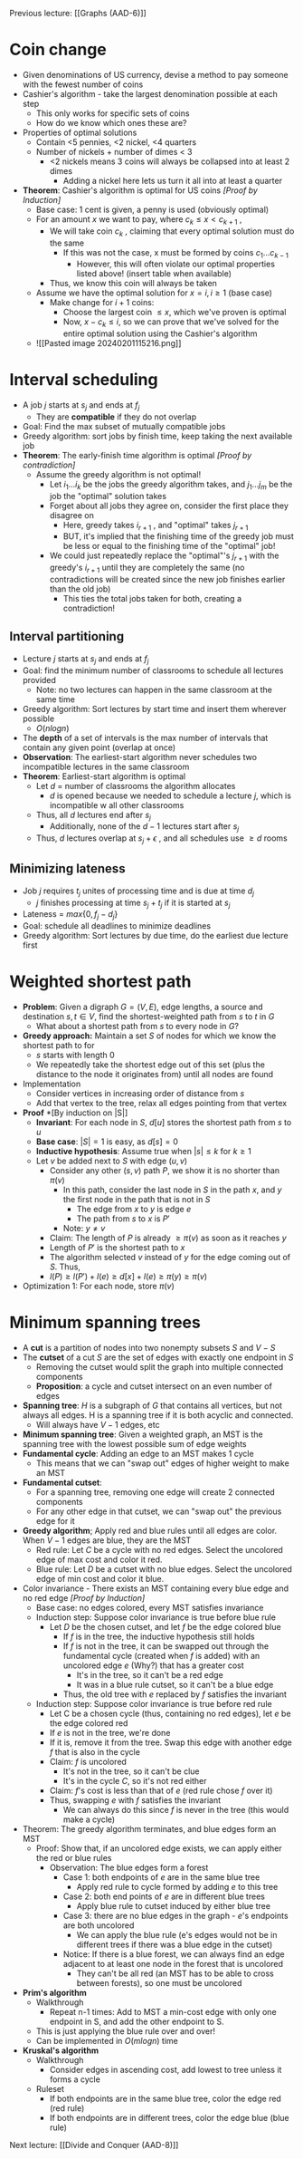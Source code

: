 Previous lecture: [[Graphs (AAD-6)]]


# Coin change
- Given denominations of US currency, devise a method to pay someone with the fewest number of coins
- Cashier's algorithm - take the largest denomination possible at each step
	- This only works for specific sets of coins
	- How do we know which ones these are?
- Properties of optimal solutions
	- Contain <5  pennies, <2 nickel, <4 quarters
	- Number of nickels + number of dimes < 3
		- <2 nickels means 3 coins will always be collapsed into at least 2 dimes
			- Adding a nickel here lets us turn it all into at least a quarter
- **Theorem**: Cashier's algorithm is optimal for US coins *\[Proof by Induction]*
	- Base case: 1 cent is given, a penny is used (obviously optimal)
	- For an amount $x$ we want to pay, where $c_{k} \leq x < c_{k+1}$ ,
		- We will take coin $c_k$ , claiming that every optimal solution must do the same
			- If this was not the case, x must be formed by coins $c_{1} ... c_{k-1}$ 
				- However, this will often violate our optimal properties listed above! (insert table when available)
		- Thus, we know this coin will always be taken
	- Assume we have the optimal solution for $x = i, i \geq 1$ (base case)
		- Make change for $i + 1$ coins: 
			- Choose the largest coin $\leq x$, which we've proven is optimal
			- Now, $x - c_{k}\leq i$, so we can prove that we've solved for the entire optimal solution using the Cashier's algorithm 
	- ![[Pasted image 20240201115216.png]]

# Interval scheduling
- A job $j$ starts at $s_j$ and ends at $f_j$
	- They are **compatible** if they do not overlap
- Goal: Find the max subset of mutually compatible jobs
- Greedy algorithm: sort jobs by finish time, keep taking the next available job
- **Theorem**: The early-finish time algorithm is optimal *\[Proof by contradiction]*
	- Assume the greedy algorithm is not optimal!
		- Let $i_{1} ... i_k$ be the jobs the greedy algorithm takes, and $j_{1} ... j_m$ be the job the "optimal" solution takes
		- Forget about all jobs they agree on, consider the first place they disagree on
			- Here, greedy takes $i_{r+1}$ , and "optimal" takes $j_{r+1}$
			- BUT, it's implied that the finishing time of the greedy job must be less or equal to the finishing time of the "optimal" job!
		- We could just repeatedly replace the "optimal"'s $j_{r+1}$ with the greedy's $i_{r+1}$ until they are completely the same (no contradictions will be created since the new job finishes earlier than the old job)
			- This ties the total jobs taken for both, creating a contradiction!

## Interval partitioning
- Lecture $j$ starts at $s_j$ and ends at $f_j$
- Goal: find the minimum number of classrooms to schedule all lectures provided
	- Note: no two lectures can happen in the same classroom at the same time
- Greedy algorithm: Sort lectures by start time and insert them wherever possible
	- $O(nlogn)$
- The **depth** of a set of intervals is the max number of intervals that contain any given point (overlap at once)
- **Observation**: The earliest-start algorithm never schedules two incompatible lectures in the same classroom
- **Theorem**: Earliest-start algorithm is optimal
	- Let $d$ =  number of classrooms the algorithm allocates
		- $d$ is opened because we needed to schedule a lecture $j$, which is incompatible w all other classrooms
	- Thus, all $d$ lectures end after $s_j$
		- Additionally, none of the $d-1$ lectures start after $s_j$
	- Thus, $d$ lectures overlap at $s_{j}+ \epsilon$ , and all schedules use $\geq d$ rooms

## Minimizing lateness
- Job $j$ requires $t_j$ unites of processing time and is due at time $d_j$
	- $j$ finishes processing at time $s_{j} + t_{j}$ if it is started at $s_j$
- Lateness = $max\{0, f_{j}- d_j\}$ 
- Goal: schedule all deadlines to minimize deadlines
- Greedy algorithm: Sort lectures by due time, do the earliest due lecture first

# Weighted shortest path
- **Problem**: Given a digraph $G = (V, E)$, edge lengths, a source and destination $s, t \in V$, find the shortest-weighted path from $s$ to $t$ in $G$
	- What about a shortest path from $s$ to every node in $G$?
- **Greedy approach:** Maintain a set $S$ of nodes for which we know the shortest path to for
	- $s$ starts with length 0
	- We repeatedly take the shortest edge out of this set (plus the distance to the node it originates from) until all nodes are found
- Implementation
	- Consider vertices in increasing order of distance from $s$
	- Add that vertex to the tree, relax all edges pointing from that vertex
- **Proof** *\[By induction on |S|]
	- **Invariant**: For each node in $S$, $d[u]$ stores the shortest path from $s$ to $u$
	- **Base case**: $|S| = 1$ is easy, as $d[s] = 0$
	- **Inductive hypothesis**: Assume true when $|s|  \leq k$ for $k \geq 1$  
	- Let $v$ be added next to $S$ with edge $(u, v)$
		- Consider any other $(s, v)$ path $P$, we show it is no shorter than $\pi(v)$
			- In this path, consider the last node in $S$ in the path $x$, and $y$ the first node in the path that is not in $S$
				- The edge from $x$ to $y$ is edge $e$
				- The path from $s$ to $x$ is $P'$
			- Note: $y \neq v$ 
		- Claim: The length of $P$ is already $\geq \pi(v)$ as soon as it reaches $y$
		- Length of $P'$ is the shortest path to $x$
		- The algorithm selected $v$ instead of $y$ for the edge coming out of $S$. Thus,
		- $l(P) \geq l(P') + l(e) \geq d[x] + l(e) \geq \pi(y) \geq \pi(v)$  
- Optimization 1: For each node, store $\pi(v)$ 

# Minimum spanning trees
- A **cut** is a partition of nodes into two nonempty subsets $S$ and $V-S$
- The **cutset** of a cut $S$ are the set of edges with exactly one endpoint in $S$
	- Removing the cutset would split the graph into multiple connected components
	- **Proposition**: a cycle and cutset intersect on an even number of edges
- **Spanning tree**: $H$ is a subgraph of $G$ that contains all vertices, but not always all edges. H is a spanning tree if it is both acyclic and connected.
	- Will always have $V-1$ edges, etc
- **Minimum spanning tree**: Given a weighted graph, an MST is the spanning tree with the lowest possible sum of edge weights
- **Fundamental cycle**: Adding an edge to an MST makes 1 cycle
	- This means that we can "swap out" edges of higher weight to make an MST
- **Fundamental cutset**: 
	- For a spanning tree, removing one edge will create 2 connected components
	- For any other edge in that cutset, we can "swap out" the previous edge for it
- **Greedy algorithm**; Apply red and blue rules until all edges are color. When $V-1$ edges are blue, they are the MST
	- Red rule: Let $C$ be a cycle with no red edges. Select the uncolored edge of max cost and color it red.
	- Blue rule: Let $D$ be a cutset with no blue edges. Select the uncolored edge of min cost and color it blue.
- Color invariance - There exists an MST containing every blue edge and no red edge *\[Proof by Induction]*
	- Base case: no edges colored, every MST satisfies invariance
	- Induction step: Suppose color invariance is true before blue rule
		- Let $D$ be the chosen cutset, and let $f$ be the edge colored blue
			- If $f$ is in the tree, the inductive hypothesis still holds
			- If $f$ is not in the tree, it can be swapped out through the fundamental cycle (created when $f$ is added) with an uncolored edge $e$ (Why?) that has a greater cost
				- It's in the tree, so it can't be a red edge
				- It was in a blue rule cutset, so it can't be a blue edge
			- Thus, the old tree with $e$ replaced by $f$ satisfies the invariant
	- Induction step: Suppose color invariance is true before red rule
		- Let C be a chosen cycle (thus, containing no red edges), let $e$ be the edge colored red
		- If $e$  is not in the tree, we're done
		- If it is, remove it from the tree. Swap this edge with another edge $f$ that is also in the cycle
		- Claim: $f$ is uncolored
			- It's not in the tree, so it can't be clue
			- It's in the cycle $C$, so it's not red either
		- Claim: $f$'s cost is less than that of $e$ (red rule chose $f$ over it)
		- Thus, swapping $e$ with $f$ satisfies the invariant
			- We can always do this since $f$ is never in the tree (this would make a cycle)
- Theorem: The greedy algorithm terminates, and blue edges form an MST
	- Proof: Show that, if an uncolored edge exists, we can apply either the red or blue rules
		- Observation: The blue edges form a forest
			- Case 1: both endpoints of $e$ are in the same blue tree
				- Apply red rule to cycle formed by adding $e$ to this tree
			- Case 2: both end points of $e$ are in different blue trees
				- Apply blue rule to cutset induced by either blue tree
			- Case 3: there are no blue edges in the graph - $e$'s endpoints are both uncolored
				- We can apply the blue rule (e's edges would not be in different trees if there was a blue edge in the cutset)
			- Notice: If there is a blue forest, we can always find an edge adjacent to at least one node in the forest that is uncolored
				- They can't be all red (an MST has to be able to cross between forests), so one must be uncolored 
- **Prim's algorithm**
	- Walkthrough
		- Repeat n-1 times: Add to MST a min-cost edge with only one endpoint in S, and add the other endpoint to S.
	- This is just applying the blue rule over and over!
	- Can be implemented in $O(mlogn)$ time
- **Kruskal's algorithm**
	- Walkthrough
		- Consider edges in ascending cost, add lowest to tree unless it forms a cycle
	- Ruleset
		- If both endpoints are in the same blue tree, color the edge red (red rule)
		- If both endpoints are in different trees, color the edge blue (blue rule)


Next lecture: [[Divide and Conquer (AAD-8)]]